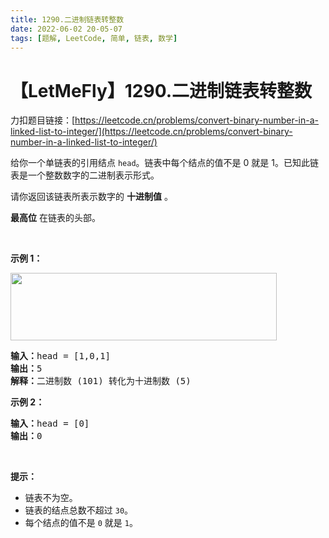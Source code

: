 ```yaml
---
title: 1290.二进制链表转整数
date: 2022-06-02 20-05-07
tags: [题解, LeetCode, 简单, 链表, 数学]
---
```


# 【LetMeFly】1290.二进制链表转整数

力扣题目链接：[https://leetcode.cn/problems/convert-binary-number-in-a-linked-list-to-integer/](https://leetcode.cn/problems/convert-binary-number-in-a-linked-list-to-integer/)

<p>给你一个单链表的引用结点&nbsp;<code>head</code>。链表中每个结点的值不是 0 就是 1。已知此链表是一个整数数字的二进制表示形式。</p>

<p>请你返回该链表所表示数字的 <strong>十进制值</strong> 。</p>

<p><strong>最高位</strong> 在链表的头部。</p>

<p>&nbsp;</p>

<p><strong>示例 1：</strong></p>

<p><img alt="" src="https://assets.leetcode-cn.com/aliyun-lc-upload/uploads/2019/12/15/graph-1.png" style="height: 108px; width: 426px;" /></p>

<pre>
<strong>输入：</strong>head = [1,0,1]
<strong>输出：</strong>5
<strong>解释：</strong>二进制数 (101) 转化为十进制数 (5)
</pre>

<p><strong>示例 2：</strong></p>

<pre>
<strong>输入：</strong>head = [0]
<strong>输出：</strong>0
</pre>

<p>&nbsp;</p>

<p><strong>提示：</strong></p>

<ul>
	<li>链表不为空。</li>
	<li>链表的结点总数不超过&nbsp;<code>30</code>。</li>
	<li>每个结点的值不是&nbsp;<code>0</code> 就是 <code>1</code>。</li>
</ul>


    